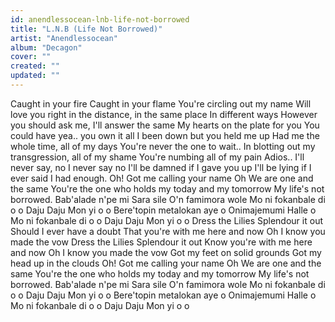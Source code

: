 ```yaml
---
id: anendlessocean-lnb-life-not-borrowed
title: "L.N.B (Life Not Borrowed)"
artist: "Anendlessocean"
album: "Decagon"
cover: ""
created: ""
updated: ""
---
```


Caught in your fire
Caught in your flame
You're circling out my name
Will love you right in the distance, in the same place
In different ways
However you should ask me, I'll answer the same
My hearts on the plate for you
You could have yea.. you own it all
I been down but you held me up
Had me the whole time, all of my days
You're never the one to wait..
In blotting out my transgression, all of my shame
You're numbing all of my pain
Adios.. I'll never say, no
I never say no
I'll be damned if I gave you up
I'll be lying if I ever said I had enough.
Oh!
Got me calling your name
Oh
We are one and the same
You're the one who holds my today and my tomorrow
My life's not borrowed.
Bab'alade n'pe mi Sara sile
O'n famimora wole
Mo ni fokanbale di o o
Daju Daju Mon yi o o
Bere'topin metalokan aye o
Onimajemumi Halle o
Mo ni fokanbale di o o
Daju Daju Mon yi o o
Dress the Lilies
Splendour it out
Should I ever have a doubt
That you're with me here and now
Oh I know you made the vow
Dress the Lilies
Splendour it out
Know you're with me here and now
Oh I know you made the vow
Got my feet on solid grounds
Got my head up in the clouds
Oh!
Got me calling your name
Oh
We are one and the same
You're the one who holds my today and my tomorrow
My life's not borrowed.
Bab'alade n'pe mi Sara sile
O'n famimora wole
Mo ni fokanbale di o o
Daju Daju Mon yi o o
Bere'topin metalokan aye o
Onimajemumi Halle o
Mo ni fokanbale di o o
Daju Daju Mon yi o o